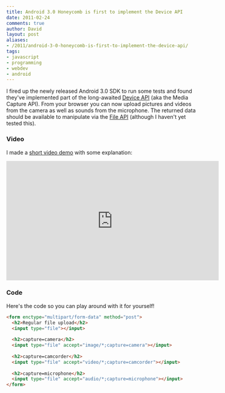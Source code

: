 ```yaml
---
title: Android 3.0 Honeycomb is first to implement the Device API
date: 2011-02-24
comments: true
author: David
layout: post
aliases:
- /2011/android-3-0-honeycomb-is-first-to-implement-the-device-api/
tags:
- javascript
- programming
- webdev
- android
---
```


I fired up the newly released Android 3.0 SDK to run some tests and found they've implemented part of the long-awaited [Device API][1] (aka the Media Capture API). From your browser you can now upload pictures and videos from the camera as well as sounds from the microphone. The returned data should be available to manipulate via the [File API][2] (although I haven't yet tested this).

### Video
I made a [short video demo][3] with some explanation:

<iframe width="560" height="315" src="https://www.youtube.com/embed/L1XqvLOi-3I" frameborder="0" allow="autoplay; encrypted-media" allowfullscreen></iframe>

### Code
Here's the code so you can play around with it for yourself!

```html
<form enctype="multipart/form-data" method="post">
  <h2>Regular file upload</h2>
  <input type="file"></input>
  
  <h2>capture=camera</h2>
  <input type="file" accept="image/*;capture=camera"></input>
  
  <h2>capture=camcorder</h2>
  <input type="file" accept="video/*;capture=camcorder"></input>
  
  <h2>capture=microphone</h2>
  <input type="file" accept="audio/*;capture=microphone"></input>
</form>
```

 [1]: http://www.w3.org/2009/dap/
 [2]: http://www.w3.org/TR/FileAPI/
 [3]: http://www.youtube.com/watch?v=L1XqvLOi-3I